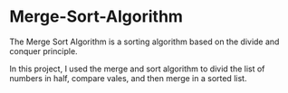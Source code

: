 # Merge-Sort-Algorithm

The Merge Sort Algorithm is a sorting algorithm based on the divide and conquer principle.

In this project, I used the merge and sort algorithm to divid the list of numbers in half, compare vales, and then merge in a sorted list.
